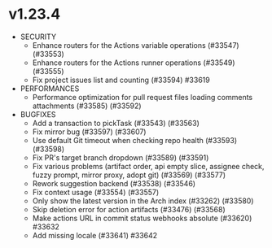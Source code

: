 # v1.23.4

- SECURITY
  - Enhance routers for the Actions variable operations (#33547) (#33553)
  - Enhance routers for the Actions runner operations (#33549) (#33555)
  - Fix project issues list and counting (#33594) #33619
- PERFORMANCES
  - Performance optimization for pull request files loading comments attachments (#33585) (#33592)
- BUGFIXES
  - Add a transaction to pickTask (#33543) (#33563)
  - Fix mirror bug (#33597) (#33607)
  - Use default Git timeout when checking repo health (#33593) (#33598)
  - Fix PR's target branch dropdown (#33589) (#33591)
  - Fix various problems (artifact order, api empty slice, assignee check, fuzzy prompt, mirror proxy, adopt git) (#33569) (#33577)
  - Rework suggestion backend (#33538) (#33546)
  - Fix context usage (#33554) (#33557)
  - Only show the latest version in the Arch index (#33262) (#33580)
  - Skip deletion error for action artifacts (#33476) (#33568)
  - Make actions URL in commit status webhooks absolute (#33620) #33632
  - Add missing locale (#33641) #33642
